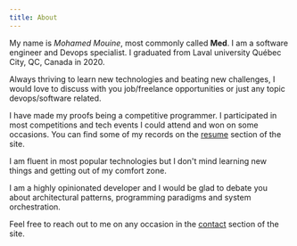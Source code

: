 ```yaml
---
title: About
---
```


My name is *Mohamed Mouine*, most commonly called **Med**. I am a software engineer and Devops specialist. I graduated from Laval university Québec City, QC, Canada in 2020.

Always thriving to learn new technologies and beating new challenges, I would love to discuss with you job/freelance opportunities or just any topic devops/software related.

I have made my proofs being a competitive programmer. I participated in most competitions and tech events I could attend and won on some occasions. You can find some of my records on the [resume](/resume) section of the site.

I am fluent in most popular technologies but I don't mind learning new things and getting out of my comfort zone.

I am a highly opinionated developer and I would be glad to debate you about architectural patterns, programming paradigms and system orchestration.

Feel free to reach out to me on any occasion in the [contact](/contact) section of the site.
